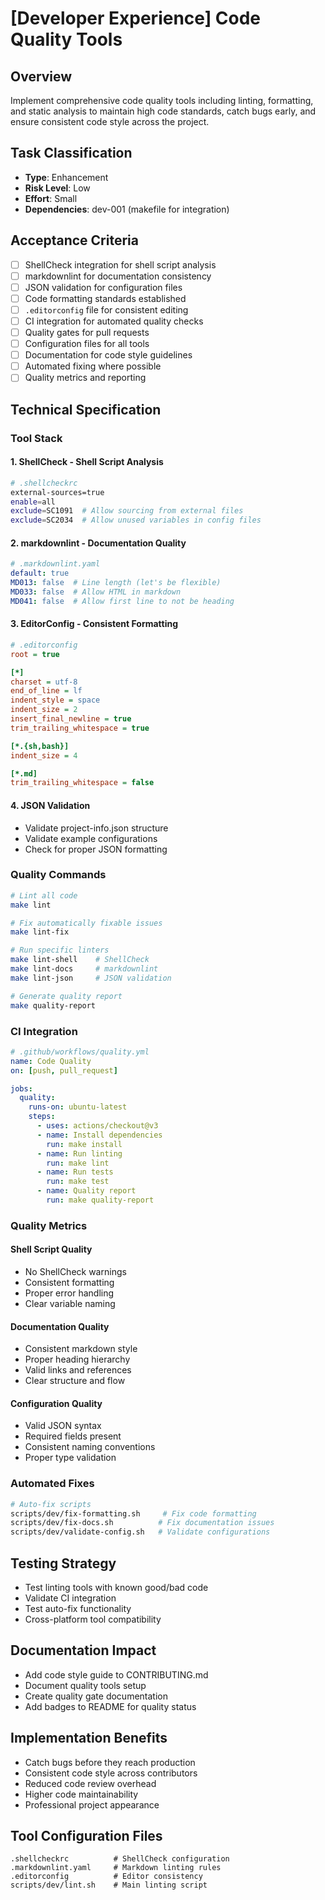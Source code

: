 # [Developer Experience] Code Quality Tools

## Overview
Implement comprehensive code quality tools including linting, formatting, and static analysis to maintain high code standards, catch bugs early, and ensure consistent code style across the project.

## Task Classification
- **Type**: Enhancement
- **Risk Level**: Low
- **Effort**: Small
- **Dependencies**: dev-001 (makefile for integration)

## Acceptance Criteria
- [ ] ShellCheck integration for shell script analysis
- [ ] markdownlint for documentation consistency
- [ ] JSON validation for configuration files
- [ ] Code formatting standards established
- [ ] `.editorconfig` file for consistent editing
- [ ] CI integration for automated quality checks
- [ ] Quality gates for pull requests
- [ ] Configuration files for all tools
- [ ] Documentation for code style guidelines
- [ ] Automated fixing where possible
- [ ] Quality metrics and reporting

## Technical Specification

### Tool Stack

#### 1. ShellCheck - Shell Script Analysis
```bash
# .shellcheckrc
external-sources=true
enable=all
exclude=SC1091  # Allow sourcing from external files
exclude=SC2034  # Allow unused variables in config files
```

#### 2. markdownlint - Documentation Quality
```yaml
# .markdownlint.yaml
default: true
MD013: false  # Line length (let's be flexible)
MD033: false  # Allow HTML in markdown
MD041: false  # Allow first line to not be heading
```

#### 3. EditorConfig - Consistent Formatting
```ini
# .editorconfig
root = true

[*]
charset = utf-8
end_of_line = lf
indent_style = space
indent_size = 2
insert_final_newline = true
trim_trailing_whitespace = true

[*.{sh,bash}]
indent_size = 4

[*.md]
trim_trailing_whitespace = false
```

#### 4. JSON Validation
- Validate project-info.json structure
- Validate example configurations
- Check for proper JSON formatting

### Quality Commands
```bash
# Lint all code
make lint

# Fix automatically fixable issues
make lint-fix

# Run specific linters
make lint-shell    # ShellCheck
make lint-docs     # markdownlint
make lint-json     # JSON validation

# Generate quality report
make quality-report
```

### CI Integration
```yaml
# .github/workflows/quality.yml
name: Code Quality
on: [push, pull_request]

jobs:
  quality:
    runs-on: ubuntu-latest
    steps:
      - uses: actions/checkout@v3
      - name: Install dependencies
        run: make install
      - name: Run linting
        run: make lint
      - name: Run tests
        run: make test
      - name: Quality report
        run: make quality-report
```

### Quality Metrics

#### Shell Script Quality
- No ShellCheck warnings
- Consistent formatting
- Proper error handling
- Clear variable naming

#### Documentation Quality
- Consistent markdown style
- Proper heading hierarchy
- Valid links and references
- Clear structure and flow

#### Configuration Quality
- Valid JSON syntax
- Required fields present
- Consistent naming conventions
- Proper type validation

### Automated Fixes
```bash
# Auto-fix scripts
scripts/dev/fix-formatting.sh     # Fix code formatting
scripts/dev/fix-docs.sh          # Fix documentation issues
scripts/dev/validate-config.sh   # Validate configurations
```

## Testing Strategy
- Test linting tools with known good/bad code
- Validate CI integration
- Test auto-fix functionality
- Cross-platform tool compatibility

## Documentation Impact
- Add code style guide to CONTRIBUTING.md
- Document quality tools setup
- Create quality gate documentation
- Add badges to README for quality status

## Implementation Benefits
- Catch bugs before they reach production
- Consistent code style across contributors
- Reduced code review overhead
- Higher code maintainability
- Professional project appearance

## Tool Configuration Files
```
.shellcheckrc          # ShellCheck configuration
.markdownlint.yaml     # Markdown linting rules
.editorconfig          # Editor consistency
scripts/dev/lint.sh    # Main linting script
```
